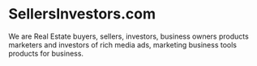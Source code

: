 # SellersInvestors.com
We are Real Estate buyers, sellers, investors, business owners products marketers and investors of rich media ads, marketing business tools products for business. 
